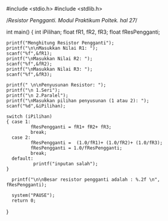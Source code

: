 #include <stdio.h>
#include <stdlib.h>

/*Resistor Pengganti. Modul Praktikum Poltek. hal 27*/

int main()
{   int iPilihan;
    float fR1, fR2, fR3;
    float fResPengganti;
    
    printf("Menghitung Resistor Pengganti");
    printf("\n\nMasukkan Nilai R1: ");
    scanf("%f",&fR1);
    printf("\nMasukkan Nilai R2: ");
    scanf("%f",&fR2);    
    printf("\nMasukkan Nilai R3: ");
    scanf("%f",&fR3);
    
    printf(" \n\nPenyusunan Resistor: ");
    printf("\n 1.Seri");
    printf("\n 2.Paralel");
    printf("\nMasukkan pilihan penyusunan (1 atau 2): ");
    scanf("%d",&iPilihan);

    switch (iPilihan)
    { case 1:
             fResPengganti = fR1+ fR2+ fR3;
             break;
      case 2:             
             fResPengganti =  (1.0/fR1)+ (1.0/fR2)+ (1.0/fR3);
             fResPengganti = 1.0/fResPengganti;
             break;
      default:
              printf("inputan salah");
    }
    
      printf("\n\nBesar resistor pengganti adalah : %.2f \n", fResPengganti);
    
      system("PAUSE");
      return 0;
}
